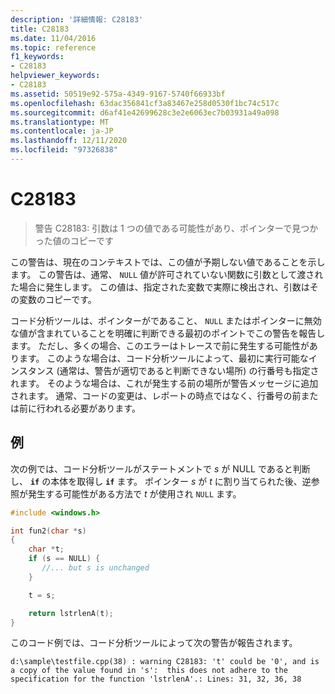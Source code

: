 ```yaml
---
description: '詳細情報: C28183'
title: C28183
ms.date: 11/04/2016
ms.topic: reference
f1_keywords:
- C28183
helpviewer_keywords:
- C28183
ms.assetid: 50519e92-575a-4349-9167-5740f66933bf
ms.openlocfilehash: 63dac356841cf3a83467e258d0530f1bc74c517c
ms.sourcegitcommit: d6af41e42699628c3e2e6063ec7b03931a49a098
ms.translationtype: MT
ms.contentlocale: ja-JP
ms.lasthandoff: 12/11/2020
ms.locfileid: "97326838"
---
```

# <a name="c28183"></a>C28183

> 警告 C28183: 引数は 1 つの値である可能性があり、ポインターで見つかった値のコピーです

この警告は、現在のコンテキストでは、この値が予期しない値であることを示します。 この警告は、通常、 `NULL` 値が許可されていない関数に引数として渡された場合に発生します。 この値は、指定された変数で実際に検出され、引数はその変数のコピーです。

コード分析ツールは、ポインターがであること、 `NULL` またはポインターに無効な値が含まれていることを明確に判断できる最初のポイントでこの警告を報告します。 ただし、多くの場合、このエラーはトレースで前に発生する可能性があります。 このような場合は、コード分析ツールによって、最初に実行可能なインスタンス (通常は、警告が適切であると判断できない場所) の行番号も指定されます。 そのような場合は、これが発生する前の場所が警告メッセージに追加されます。 通常、コードの変更は、レポートの時点ではなく、行番号の前または前に行われる必要があります。

## <a name="example"></a>例

次の例では、コード分析ツールがステートメントで *s* が NULL であると判断し、 **`if`** の本体を取得し **`if`** ます。 ポインター *s* が *t* に割り当てられた後、逆参照が発生する可能性がある方法で *t* が使用され `NULL` ます。

```cpp
#include <windows.h>

int fun2(char *s)
{
    char *t;
    if (s == NULL) {
       //... but s is unchanged
    }

    t = s;

    return lstrlenA(t);
}
```

このコード例では、コード分析ツールによって次の警告が報告されます。

```Output
d:\sample\testfile.cpp(38) : warning C28183: 't' could be '0', and is a copy of the value found in 's':  this does not adhere to the specification for the function 'lstrlenA'.: Lines: 31, 32, 36, 38
```
